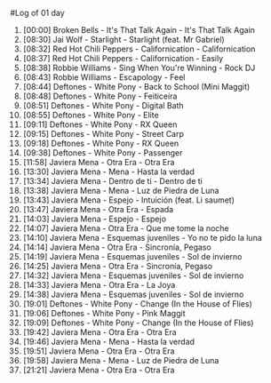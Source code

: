 #Log of 01 day

1. [00:00] Broken Bells - It's That Talk Again - It's That Talk Again
1. [08:30] Jai Wolf - Starlight - Starlight (feat. Mr Gabriel)
1. [08:32] Red Hot Chili Peppers - Californication - Californication
1. [08:37] Red Hot Chili Peppers - Californication - Easily
1. [08:38] Robbie Williams - Sing When You're Winning - Rock DJ
1. [08:43] Robbie Williams - Escapology - Feel
1. [08:44] Deftones - White Pony - Back to School (Mini Maggit)
1. [08:48] Deftones - White Pony - Feiticeira
1. [08:51] Deftones - White Pony - Digital Bath
1. [08:55] Deftones - White Pony - Elite
1. [09:11] Deftones - White Pony - RX Queen
1. [09:15] Deftones - White Pony - Street Carp
1. [09:18] Deftones - White Pony - RX Queen
1. [09:38] Deftones - White Pony - Passenger
1. [11:58] Javiera Mena - Otra Era - Otra Era
1. [13:30] Javiera Mena - Mena - Hasta la verdad
1. [13:34] Javiera Mena - Dentro de ti - Dentro de ti
1. [13:38] Javiera Mena - Mena - Luz de Piedra de Luna
1. [13:43] Javiera Mena - Espejo - Intuición (feat. Li saumet)
1. [13:47] Javiera Mena - Otra Era - Espada
1. [14:03] Javiera Mena - Espejo - Espejo
1. [14:07] Javiera Mena - Otra Era - Que me tome la noche
1. [14:10] Javiera Mena - Esquemas juveniles - Yo no te pido la luna
1. [14:14] Javiera Mena - Otra Era - Sincronía, Pegaso
1. [14:19] Javiera Mena - Esquemas juveniles - Sol de invierno
1. [14:25] Javiera Mena - Otra Era - Sincronía, Pegaso
1. [14:32] Javiera Mena - Esquemas juveniles - Sol de invierno
1. [14:33] Javiera Mena - Otra Era - La Joya
1. [14:38] Javiera Mena - Esquemas juveniles - Sol de invierno
1. [19:01] Deftones - White Pony - Change (In the House of Flies)
1. [19:06] Deftones - White Pony - Pink Maggit
1. [19:09] Deftones - White Pony - Change (In the House of Flies)
1. [19:42] Javiera Mena - Otra Era - Otra Era
1. [19:46] Javiera Mena - Mena - Hasta la verdad
1. [19:51] Javiera Mena - Otra Era - Otra Era
1. [19:58] Javiera Mena - Mena - Luz de Piedra de Luna
1. [21:21] Javiera Mena - Otra Era - Otra Era

